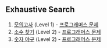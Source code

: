 ## Exhaustive Search

1. [모의고사](https://github.com/dataminegames/Algorithm_Study/blob/master/ExhaustiveSearch/exhaustive_search_01.py) (Level 1) - [프로그래머스 문제](https://programmers.co.kr/learn/courses/30/lessons/42840)
2. [소수 찾기](https://github.com/dataminegames/Algorithm_Study/blob/master/ExhaustiveSearch/exhaustive_search_02.py) (Level 2) - [프로그래머스 문제](https://programmers.co.kr/learn/courses/30/lessons/42839)
3. [숫자 야구](https://github.com/dataminegames/Algorithm_Study/blob/master/ExhaustiveSearch/exhaustive_search_03.py) (Level 2) - [프로그래머스 문제](https://programmers.co.kr/learn/courses/30/lessons/42841)
